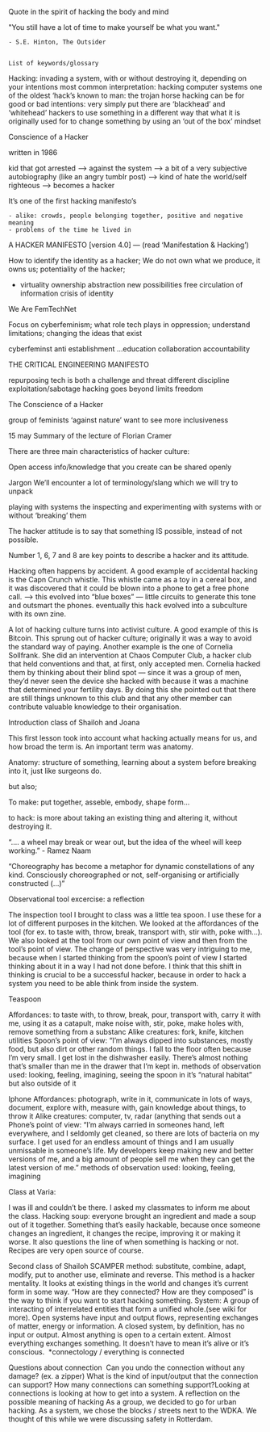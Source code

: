 Quote in the spirit of hacking the body and mind

"You still have a lot of time to make yourself be what you want." 

    - S.E. Hinton, The Outsider
    
    
    List of keywords/glossary

Hacking:
invading a system, with or without destroying it, depending on your intentions
most common interpretation: hacking computer systems 
one of the oldest ‘hack’s known to man: the trojan horse
hacking can be for good or bad intentions: very simply put there are ‘blackhead’ and ‘whitehead’ hackers
to use something in a different way that what it is originally used for
to change something by using an ‘out of the box’ mindset


Conscience of a Hacker

written in 1986

kid that got arrested —> against the system —> a bit of a very subjective autobiography (like an angry tumblr post) —> kind of hate the world/self righteous —> becomes a hacker

It’s one of the first hacking manifesto’s

	- alike: crowds, people belonging together, positive and negative meaning
	- problems of the time he lived in
	


A HACKER MANIFESTO [version 4.0] — (read ‘Manifestation & Hacking’)

How to identify the identity as a hacker; We do not own what we produce, it owns us; potentiality of the hacker; 


-  virtuality
ownership
abstraction
new possibilities
free circulation of information
crisis of identity


We Are FemTechNet

Focus on cyberfeminism; what role tech plays in oppression; understand limitations; changing the ideas that exist

cyberfeminst
anti establishment
…education
collaboration
accountability


THE CRITICAL ENGINEERING MANIFESTO


repurposing
tech is both a challenge and threat
different discipline
exploitation/sabotage
hacking goes beyond limits
freedom



The Conscience of a Hacker

group of feminists
‘against nature’
want to see more inclusiveness
	




15 may
Summary of the lecture of Florian Cramer


There are three main characteristics of hacker culture:

Open access
info/knowledge that you create can be shared openly

Jargon
We’ll encounter a lot of terminology/slang which we will try to unpack

playing with systems
the inspecting and experimenting with systems with or without ‘breaking’ them



The hacker attitude is to say that something IS possible, instead of not possible.


Number 1, 6, 7 and 8 are key points to describe a hacker and its attitude.


Hacking often happens by accident. A good example of accidental hacking is the Capn Crunch whistle. This whistle came as a toy in a cereal box, and it was discovered that it could be blown into a phone to get a free phone call.
 —> this evolved into “blue boxes” — little circuits to generate this tone and outsmart the phones.
eventually this hack evolved into a subculture with its own zine.



A lot of hacking culture turns into activist culture. 
A good example of this is Bitcoin. This sprung out of hacker culture; originally it was a way to avoid the standard way of paying.
Another example is the one of Cornelia Sollfrank. She did an intervention at Chaos Computer Club, a hacker club that held conventions and that, at first, only accepted men. 
Cornelia hacked them by thinking about their blind spot — since it was a group of men, they’d never seen the device she hacked with because it was a machine that determined your fertility days. By doing this she pointed out that there are still things unknown to this club and that any other member can contribute valuable knowledge to their organisation. 


Introduction class of Shailoh and Joana

This first lesson took into account what hacking actually means for us, and how broad the term is. An important term was anatomy.

Anatomy: structure of something, learning about a system before breaking into it, just like surgeons do. 

but also;

To make: put together, asseble, embody, shape form…

to hack: is more about taking an existing thing and altering it, without destroying it.

“…. a wheel may break or wear out, but the idea of the wheel will keep working.” - Ramez Naam

“Choreography has become a metaphor for dynamic constellations of any kind. Consciously choreographed or not, self-organising or artificially constructed (…)”




Observational tool excercise: a reflection

The inspection tool I brought to class was a little tea spoon. I use these for a lot of different purposes in the kitchen. We looked at the affordances of the tool (for ex. to taste with, throw, break, transport with, stir with, poke with…). We also looked at the tool from our own point of view and then from the tool’s point of view. 
The change of perspective was very intriguing to me, because when I started thinking from the spoon’s point of view I started thinking about it in a way I had not done before. I think that this shift in thinking is crucial to be a successful hacker, because in order to hack a system you need to be able think from inside the system.

Teaspoon

Affordances: to taste with, to throw, break, pour, transport with, carry it with me, using it as a catapult, make noise with, stir, poke, make holes with, remove something from a substanc
Alike creatures: fork, knife, kitchen utilities
Spoon’s point of view: “I’m always dipped into substances, mostly food, but also dirt or other random things. I fall to the floor often because I’m very small. I get lost in the dishwasher easily. There’s almost nothing that’s smaller than me in the drawer that I’m kept in.
methods of observation used: looking, feeling, imagining, seeing the spoon in it’s “natural habitat” but also outside of it

Iphone
Affordances: photograph, write in it, communicate in lots of ways, document, explore with, measure with, gain knowledge about things, to throw it
Alike creatures: computer, tv, radar (anything that sends out a 
Phone’s point of view: “I’m always carried in someones hand, left everywhere, and I seldomly get cleaned, so there are lots of bacteria on my surface. I get used for an endless amount of things and I am usually unmissable in someone’s life. My developers keep making new and better versions of me, and a big amount of people sell me when they can get the latest version of me.”
methods of observation used: looking, feeling, imagining


Class at Varia:

I was ill and couldn’t be there. I asked my classmates to inform me about the class.
Hacking soup: everyone brought an ingredient and made a soup out of it together. Something that’s easily hackable, because once someone changes an ingredient, it changes the recipe, improving it or making it worse. It also questions the line of when something is hacking or not. Recipes are very open source of course. 


Second class of Shailoh
SCAMPER method: substitute, combine, adapt, modify, put to another use, eliminate and reverse. 
This method is a hacker mentality. It looks at existing things in the world and changes it’s current form in some way. “How are they connected? How are they composed” is the way to think if you want to start hacking something.
System: A group of interacting of interrelated entities that form a unified whole.(see wiki for more). Open systems have input and output flows, representing exchanges of matter, energy or information. A closed system, by definition, has no input or output. 
Almost anything is open to a certain extent. Almost everything exchanges something. It doesn’t have to mean it’s alive or it’s conscious. 		*connectology / everything is connected


Questions about connection  Can you undo the connection without any damage? (ex. a zipper) What is the kind of input/output that the connection can support? How many connections can something support?Looking at connections is looking at how to get into a system.
A reflection on the possible meaning of hacking
As a group, we decided to go for urban hacking. As a system, we chose the blocks / streets next to the WDKA. We thought of this while we were discussing safety in Rotterdam.
    
    
